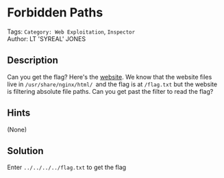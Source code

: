 # Forbidden Paths

Tags: `Category: Web Exploitation`, `Inspector`\
Author: LT 'SYREAL' JONES

## Description

Can you get the flag?
Here's the [website](http://saturn.picoctf.net:56978).
We know that the website files live in `/usr/share/nginx/html/ `and the flag is at `/flag.txt` but the website is filtering absolute file paths. Can you get past the filter to read the flag?

## Hints

(None)

## Solution

Enter `../../../../flag.txt` to get the flag
